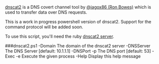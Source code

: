 [dnscat2](https://github.com/iagox86/dnscat2) is a DNS covert channel tool by [@iagox86 (Ron Bowes)](https://blog.skullsecurity.org/) which is used to transfer data over DNS requests.

This is a work in progress powershell version of dnscat2.  Support for the command protocol will be added soon.

To use this script, you'll need the ruby [dnscat2 server](https://github.com/iagox86/dnscat2).

###dnscat2.ps1
    -Domain <domain>          The domain of the dnscat2 server
    -DNSServer <host>         The DNS Server [default: 10.1.1.1]
    -DNSPort -p <port>        The DNS port [default: 53]
    -Exec -e <process>        Execute the given process
    -Help                     Display this help message

